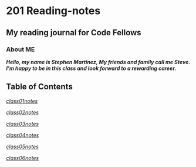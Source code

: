 # 201 Reading-notes

## My reading journal for Code Fellows

### About ME

***Hello, my name is Stephen Martinez, My friends and family call me Steve.  I'm happy to be in this class and look forward to a rewarding career.***

## **Table of Contents**

*[class01notes](class-01.md)* 

*[class02notes](class-02.md)*

*[class03notes](class-03.md)*

*[class04notes](class-04.md)*

*[class05notes](class-05.md)*

*[class06notes](class-06.md)*
